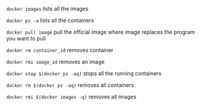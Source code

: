 `docker images` lists all the images

`docker ps -a` lists all the containers

`docker pull image` pull the official image where image replaces the program you want to pull



`docker rm container_id` removes container

`docker rmi image_id` removes an image

`docker stop $(docker ps -aq)` stops all the running containers

`docker rm $(docker ps -aq)` removes all containers

`docker rmi $(docker images -q)` removes all images